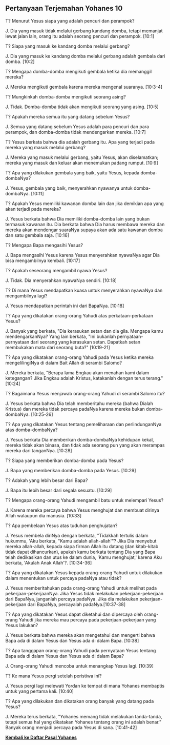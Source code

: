 ## Pertanyaan Terjemahan Yohanes 10 ##

T? Menurut Yesus siapa yang adalah pencuri dan perampok?

J. Dia yang masuk tidak melalui gerbang kandang domba, tetapi memanjat lewat jalan lain, orang itu adalah seorang pencuri dan perampok. [10:1]

T? Siapa yang masuk ke kandang domba melalui gerbang?

J. Dia yang masuk ke kandang domba melalui gerbang adalah gembala dari domba. [10:2]

T? Mengapa domba-domba mengikuti gembala ketika dia memanggil mereka?

J. Mereka mengikuti gembala karena mereka mengenal suaranya. [10:3-4]

T? Mungkinkah domba-domba mengikuti seorang asing?

J. Tidak. Domba-domba tidak akan mengikuti seorang yang asing. [10:5]

T? Apakah mereka semua itu yang datang sebelum Yesus?

J. Semua yang datang sebelum Yesus adalah para pencuri dan para perampok, dan domba-domba tidak mendengarkan mereka. [10:7]

T? Yesus berkata bahwa dia adalah gerbang itu. Apa yang terjadi pada mereka yang masuk melalui gerbang?

J. Mereka yang masuk melalui gerbang, yaitu Yesus, akan diselamatkan; mereka yang masuk dan keluar akan menemukan padang rumput. [10:9]

T? Apa yang dilakukan gembala yang baik, yaitu Yesus, kepada domba-dombaNya?

J. Yesus, gembala yang baik, menyerahkan nyawanya untuk domba-dombaNya. [10:11]

T? Apakah Yesus memiliki kawanan domba lain dan jika demikian apa yang akan terjadi pada mereka?

J. Yesus berkata bahwa Dia memiliki domba-domba lain yang bukan termasuk kawanan itu. Dia berkata bahwa Dia harus membawa mereka dan mereka akan mendengar suaraNya supaya akan ada satu kawanan domba dan satu gembala saja. [10:16]

T? Mengapa Bapa mengasihi Yesus?

J. Bapa mengasihi Yesus karena Yesus menyerahkan nyawaNya agar Dia bisa mengambilnya kembali. [10:17]

T? Apakah seseorang mengambil nyawa Yesus?

J. Tidak. Dia menyerahkan nyawaNya sendiri. [10:18]

T? Di mana Yesus mendapatkan kuasa untuk menyerahkan nyawaNya dan mengambilnya lagi?

J. Yesus mendapatkan perintah ini dari BapaNya. [10:18]

T? Apa yang dikatakan orang-orang Yahudi atas perkataan-perkataan Yesus?

J. Banyak yang berkata, "Dia kerasukan setan dan dia gila. Mengapa kamu mendengarkanNya? Yang lain berkata, "Ini bukanlah pernyataan-pernyataan dari seorang yang kerasukan setan. Dapatkah setan membukakan mata dari seorang buta?" [10:19-21]

T? Apa yang dikatakan orang-orang Yahudi pada Yesus ketika mereka mengelilingiNya di dalam Bait Allah di serambi Salomo?

J. Mereka berkata, "Berapa lama Engkau akan menahan kami dalam ketegangan? Jika Engkau adalah Kristus, katakanlah dengan terus terang." [10:24]

T? Bagaimana Yesus menjawab orang-orang Yahudi di serambi Salomo itu?

J. Yesus berkata bahwa Dia telah memberitahu mereka (bahwa Dialah Kristus) dan mereka tidak percaya padaNya karena mereka bukan domba-dombaNya. [10:25-26]

T? Apa yang dikatakan Yesus tentang pemeliharaan dan perlindunganNya atas domba-dombaNya?

J. Yesus berkata Dia memberikan domba-dombaNya kehidupan kekal, mereka tidak akan binasa, dan tidak ada seorang pun yang akan merampas mereka dari tanganNya. [10:28]

T? Siapa yang memberikan domba-domba pada Yesus?

J. Bapa yang memberikan domba-domba pada Yesus. [10:29]

T? Adakah yang lebih besar dari Bapa?

J. Bapa itu lebih besar dari segala sesuatu. [10:29]

T? Mengapa orang-orang Yahudi mengambil batu untuk melempari Yesus?

J. Karena mereka percaya bahwa Yesus menghujat dan membuat dirinya Allah walaupun dia manusia. [10:33]

T? Apa pembelaan Yesus atas tuduhan penghujatan?

J. Yesus membela diriNya dengan berkata, "Tidakkah tertulis dalam hukummu, 'Aku berkata, "Kamu adalah allah-allah'"? Jika Dia menyebut mereka allah-allah, kepada siapa firman Allah itu datang (dan kitab-kitab tidak dapat dihancurkan), apakah kamu berkata tentang Dia yang Bapa telah dedikasikan dan utus ke dalam dunia, 'Kamu menghujat,' karena Aku berkata, 'Akulah Anak Allah'?. [10:34-36]

T? Apa yang dikatakan Yesus kepada orang-orang Yahudi untuk dilakukan dalam menentukan untuk percaya padaNya atau tidak?

J. Yesus memberitahukan pada orang-orang Yahudi untuk melihat pada pekerjaan-pekerjaanNya. Jika Yesus tidak melakukan pekerjaan-pekerjaan dari BapaNya, janganlah percaya padaNya. Jika dia melakukan pekerjaan-pekerjaan dari BapaNya, percayalah padaNya.[10:37-38]

T? Apa yang dikatakan Yesus dapat diketahui dan dipercaya oleh orang-orang Yahudi jika mereka mau percaya pada pekerjaan-pekerjaan yang Yesus lakukan?

J. Yesus berkata bahwa mereka akan mengetahui dan mengerti bahwa Bapa ada di dalam Yesus dan Yesus ada di dalam Bapa. [10:38]

T? Apa tanggapan orang-orang Yahudi pada pernyataan Yesus tentang Bapa ada di dalam Yesus dan Yesus ada di dalam Bapa?

J. Orang-orang Yahudi mencoba untuk menangkap Yesus lagi. [10:39]

T? Ke mana Yesus pergi setelah peristiwa ini?

J. Yesus pergi lagi melewati Yordan ke tempat di mana Yohanes membaptis untuk yang pertama kali. [10:40]

T? Apa yang dilakukan dan dikatakan orang banyak yang datang pada Yesus?

J. Mereka terus berkata, "Yohanes memang tidak melakukan tanda-tanda, tetapi semua hal yang dikatakan Yohanes tentang orang ini adalah benar." Banyak orang menjadi percaya pada Yesus di sana. [10:41-42]

__[Kembali ke Daftar Pasal Yohanes](./)__

